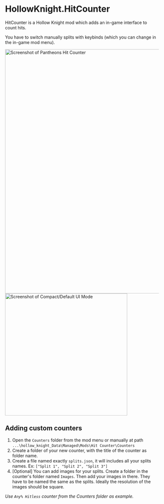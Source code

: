 # HollowKnight.HitCounter

HitCounter is a Hollow Knight mod which adds an in-game interface to count hits.

You have to switch manually splits with keybinds (which you can change in the in-game mod menu).

<img title="Screenshot of Pantheons Hit Counter" src="https://i.imgur.com/TiUapTe.png" width="800"/>
<img title="Screenshot of Compact/Default UI Mode" src="https://i.imgur.com/g6BuISM.png" width="400"/>

## Adding custom counters
1. Open the `Counters` folder from the mod menu or manually at path `...\hollow_knight_Data\Managed\Mods\Hit Counter\Counters`
2. Create a folder of your new counter, with the title of the counter as folder name.
3. Create a file named exactly `splits.json`, it will includes all your splits names. Ex: `["Split 1", "Split 2", "Split 3"]`
4. [Optional] You can add images for your splits. Create a folder in the counter's folder named `Images`. Then add your images in there. They have to be named the same as the splits. Ideally the resolution of the images should be square.

*Use `Any% Hitless` counter from the Counters folder as example.*

